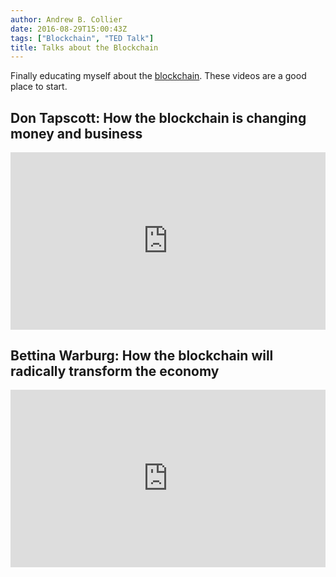 ```yaml
---
author: Andrew B. Collier
date: 2016-08-29T15:00:43Z
tags: ["Blockchain", "TED Talk"]
title: Talks about the Blockchain
---
```


Finally educating myself about the [blockchain](https://en.wikipedia.org/wiki/Blockchain_(database)). These videos are a good place to start.

## Don Tapscott: How the blockchain is changing money and business

<div style="max-width:640"><div style="position:relative;height:0;padding-bottom:56.25%"><iframe src="https://embed.ted.com/talks/don_tapscott_how_the_blockchain_is_changing_money_and_business" width="640" height="360" style="position:absolute;left:0;top:0;width:100%;height:100%" frameborder="0" scrolling="no" allowfullscreen></iframe></div></div>

## Bettina Warburg: How the blockchain will radically transform the economy

<div style="max-width:640"><div style="position:relative;height:0;padding-bottom:56.25%"><iframe src="https://embed.ted.com/talks/bettina_warburg_how_the_blockchain_will_radically_transform_the_economy" width="640" height="360" style="position:absolute;left:0;top:0;width:100%;height:100%" frameborder="0" scrolling="no" allowfullscreen></iframe></div></div>